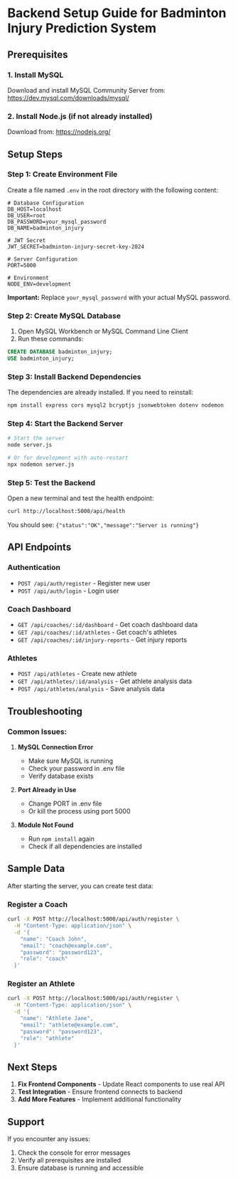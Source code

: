 # Backend Setup Guide for Badminton Injury Prediction System

## Prerequisites

### 1. Install MySQL
Download and install MySQL Community Server from: https://dev.mysql.com/downloads/mysql/

### 2. Install Node.js (if not already installed)
Download from: https://nodejs.org/

## Setup Steps

### Step 1: Create Environment File
Create a file named `.env` in the root directory with the following content:

```
# Database Configuration
DB_HOST=localhost
DB_USER=root
DB_PASSWORD=your_mysql_password
DB_NAME=badminton_injury

# JWT Secret
JWT_SECRET=badminton-injury-secret-key-2024

# Server Configuration
PORT=5000

# Environment
NODE_ENV=development
```

**Important:** Replace `your_mysql_password` with your actual MySQL password.

### Step 2: Create MySQL Database
1. Open MySQL Workbench or MySQL Command Line Client
2. Run these commands:

```sql
CREATE DATABASE badminton_injury;
USE badminton_injury;
```

### Step 3: Install Backend Dependencies
The dependencies are already installed. If you need to reinstall:

```bash
npm install express cors mysql2 bcryptjs jsonwebtoken dotenv nodemon
```

### Step 4: Start the Backend Server
```bash
# Start the server
node server.js

# Or for development with auto-restart
npx nodemon server.js
```

### Step 5: Test the Backend
Open a new terminal and test the health endpoint:

```bash
curl http://localhost:5000/api/health
```

You should see: `{"status":"OK","message":"Server is running"}`

## API Endpoints

### Authentication
- `POST /api/auth/register` - Register new user
- `POST /api/auth/login` - Login user

### Coach Dashboard
- `GET /api/coaches/:id/dashboard` - Get coach dashboard data
- `GET /api/coaches/:id/athletes` - Get coach's athletes
- `GET /api/coaches/:id/injury-reports` - Get injury reports

### Athletes
- `POST /api/athletes` - Create new athlete
- `GET /api/athletes/:id/analysis` - Get athlete analysis data
- `POST /api/athletes/analysis` - Save analysis data

## Troubleshooting

### Common Issues:

1. **MySQL Connection Error**
   - Make sure MySQL is running
   - Check your password in .env file
   - Verify database exists

2. **Port Already in Use**
   - Change PORT in .env file
   - Or kill the process using port 5000

3. **Module Not Found**
   - Run `npm install` again
   - Check if all dependencies are installed

## Sample Data

After starting the server, you can create test data:

### Register a Coach
```bash
curl -X POST http://localhost:5000/api/auth/register \
  -H "Content-Type: application/json" \
  -d '{
    "name": "Coach John",
    "email": "coach@example.com",
    "password": "password123",
    "role": "coach"
  }'
```

### Register an Athlete
```bash
curl -X POST http://localhost:5000/api/auth/register \
  -H "Content-Type: application/json" \
  -d '{
    "name": "Athlete Jane",
    "email": "athlete@example.com",
    "password": "password123",
    "role": "athlete"
  }'
```

## Next Steps

1. **Fix Frontend Components** - Update React components to use real API
2. **Test Integration** - Ensure frontend connects to backend
3. **Add More Features** - Implement additional functionality

## Support

If you encounter any issues:
1. Check the console for error messages
2. Verify all prerequisites are installed
3. Ensure database is running and accessible 